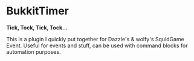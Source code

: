 # BukkitTimer

**Tick, Tock, Tick, Tock...**

This is a plugin I quickly put together for Dazzle's & wolfy's SquidGame Event.
Useful for events and stuff, can be used with command blocks for automation purposes.

